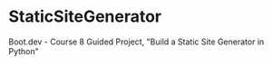 # StaticSiteGenerator
Boot.dev - Course 8 Guided Project, "Build a Static Site Generator in Python"
